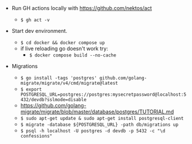 ## 

- Run GH actions locally with https://github.com/nektos/act
    - `$ gh act -v`

- Start dev environment.
    - `$ cd docker && docker compose up`
    - if live reloading go doesn't work try:
        - `$ docker compose build --no-cache`
- Migrations
    - `$ go install -tags 'postgres' github.com/golang-migrate/migrate/v4/cmd/migrate@latest`
    - `$ export POSTGRESQL_URL=postgres://postgres:mysecretpassword@localhost:5432/devdb?sslmode=disable`
    - https://github.com/golang-migrate/migrate/blob/master/database/postgres/TUTORIAL.md
    - `$ sudo apt-get update & sudo apt-get install postgresql-client`
    - `$ migrate -database ${POSTGRESQL_URL} -path db/migrations up`
    - `$ psql -h localhost -U postgres -d devdb -p 5432 -c "\d confessions"`

